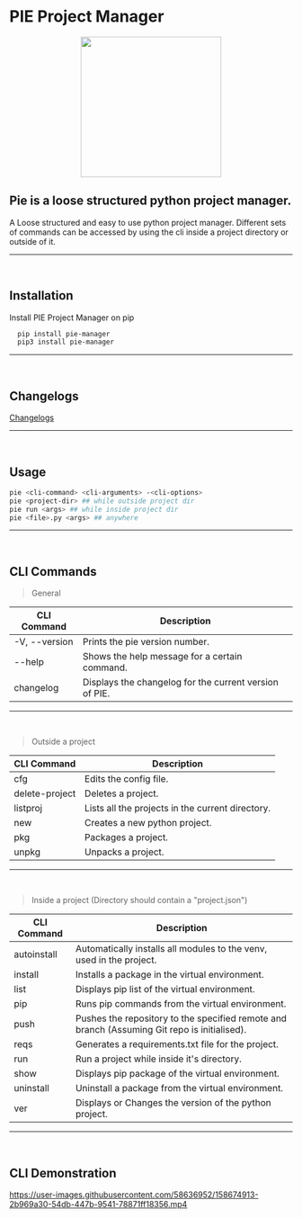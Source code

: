 
# PIE Project Manager


<p align="center">
  <img width="250" height="250" src="https://cdn.discordapp.com/attachments/731940266570809485/953666263161372782/piepy.png">
</p>

## Pie is a loose structured python project manager.

A Loose structured and easy to use python project manager. Different sets of
commands can be accessed by using the cli inside a project directory or
outside of it.
<hr>
<br>

## Installation

Install PIE Project Manager on pip

```bash
  pip install pie-manager
  pip3 install pie-manager 
```
    
<hr>
<br>

## Changelogs

[Changelogs](https://github.com/skandabhairava/Pie-manager/blob/main/CHANGELOG.md)

<hr>
<br>

## Usage

```bash
pie <cli-command> <cli-arguments> -<cli-options>
pie <project-dir> ## while outside project dir
pie run <args> ## while inside project dir
pie <file>.py <args> ## anywhere
```

<hr>
<br>

## CLI Commands

> General

| CLI Command| Description|
| -- | -- |
| -V, --version | Prints the pie version number. |
| --help | Shows the help message for a certain command. |
| changelog | Displays the changelog for the current version of PIE. |

<hr>
<br>

> Outside a project

| CLI Command| Description|
| -- | -- |
| cfg | Edits the config file. |
| delete-project | Deletes a project. |
| listproj | Lists all the projects in the current directory. |
| new | Creates a new python project. |
| pkg | Packages a project. |
| unpkg | Unpacks a project. |

<hr>
<br>

> Inside a project (Directory should contain a "project.json")

| CLI Command| Description|
| -- | -- |
| autoinstall | Automatically installs all modules to the venv, used in the project. |
| install | Installs a package in the virtual environment. |
| list | Displays pip list of the virtual environment. |
| pip | Runs pip commands from the virtual environment. |
| push | Pushes the repository to the specified remote and branch (Assuming Git repo is initialised). |
| reqs | Generates a requirements.txt file for the project. |
| run | Run a project while inside it's directory. |
| show | Displays pip package of the virtual environment. |
| uninstall | Uninstall a package from the virtual environment. |
| ver | Displays or Changes the version of the python project. |

<hr>
<br>

## CLI Demonstration

https://user-images.githubusercontent.com/58636952/158674913-2b969a30-54db-447b-9541-78871ff18356.mp4

